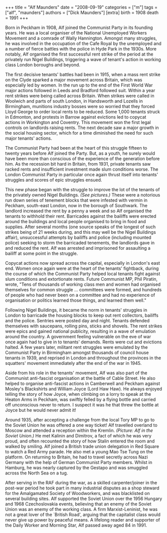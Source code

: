 +++
title = "Alf Maunders"
date = "2008-09-19"
categories = ["m"]
tags = ["alf", "maunders"]
authors = ["Dick Maunders"]
[extra]
birth = 1908
death = 1991
+++

Born in Peckham in 1908, Alf joined the Communist Party in its founding years. He was a local organiser of the National Unemployed Workers Movement and a comrade of Wally Hannington. Amongst many struggles, he was involved in the occupation of the Cafe Royal by the unemployed and a number of fierce battles with the police in Hyde Park in the 1930s. More notably, Alf organised the first successful rent strike of the period at the privately run Nigel Buildings, triggering a wave of tenant's action in working class London boroughs and beyond.

The first decisive tenants' battles had been in 1915, when a mass rent strike on the Clyde sparked a major movement across Britain, which was especially led by women. In the run up to the end of the First World War major actions followed in Leeds and Bradford followed suit. Within a year rent strikes were being called across Britain. When strikes were called in Woolwich and parts of south London, in Handsworth and Lozells in Birmingham, munitions industry bosses were so worried that they forced Lloyd George to order local rents to be reduced. Some 1,000 tenants struck in Edmonton, and protests in Barrow against evictions led to copycat actions in Workington and Coventry. This movement won the first legal controls on landlords raising rents. The next decade saw a major growth in the social housing sector, which for a time diminished the need for such major tenants' actions.

The Communist Party had been at the heart of this struggle fifteen to twenty years before Alf joined the Party. But, as a youth, he surely would have been more than conscious of the experience of the generation before him. As the recession bit hard in Britain, from 1931, private tenants saw racked rents and insufficient investment made slum conditions worse. The London Communist Party in particular once again thrust itself into tenants' struggles and scores of epic struggles ensued.

This new phase began with the struggle to improve the lot of the tenants of the privately owned Nigel Buildings. _(See pictures.)_ These were a notorious run down series of tenement blocks that were infested with vermin in Peckham, south-east London, now in the borough of Southwark. The landlord increased the rent by a penny a week and so Alf organised the tenants to withhold their rent. Barricades against the bailiffs were erected around the buildings and local people organised to bring in food and supplies. After several months (one source speaks of the longest of such strikes being of 21 weeks during, and this may well be the Nigel Buildings affair), unsuccessful attempts by bailiffs and police (including mounted police) seeking to storm the barricaded tenements, the landlords gave in and reduced the rent. Alf was arrested and imprisoned for assaulting a bailiff at some point in the struggle.

Copycat actions now spread across the capital, especially in London's east end. Women once again were at the heart of the tenants' fightback, during the course of which the Communist Party helped local tenants fight against slum conditions and extortionate rents. Future Communist MP, Phil Piratin, wrote, "Tens of thousands of working class men and women had organised themselves for common struggle ... committees were formed, and hundreds of people who had never been on a committee and had no experience of organisation or politics learned those things, and learned them well."

Following Nigel Buildings, it became the norm in tenants' struggles in London to barricade the housing blocks to keep out rent collectors, bailiffs and the police. Sentries were posted day and night. Tenants defended themselves with saucepans, rolling pins, sticks and shovels. The rent strikes were epics and gained national publicity, resulting in a wave of emulation around the country. A government feeling vulnerable on the eve of war once again had to give in to tenants' demands. Rents were cut and evictions halted. A few years later, militant rent struggles were emulated by the Communist Party in Birmingham amongst thousands of council house tenants in 1939, and reprised in London and throughout the provinces in the squatters' movement immediately after the end of the war in 1945.

Aside from his role in the tenants' movement, Alf was also part of the Communist anti-fascist organisation at the battle of Cable Street. He also helped to organise anti-fascist actions in Camberwell and Peckham against Mosley's Blackshirts and William Joyce (Lord Haw Haw). He always enjoyed telling the story of how Joyce, when climbing on a lorry to speak at the Heaton Arms in Peckham, was swiftly felled by a flying bottle and carried off unconscious never to return. I suspect it was he that threw the bottle at Joyce but he would never admit it!

Around 1935, after accepting a challenge from the local Tory MP to go to the Soviet Union he was offered a one way ticket! Alf travelled overland to Moscow and attended a reception within the Kremlin. _(Picture: Alf in the Soviet Union.)_ He met Kalinin and Dimitrov, a fact of which he was very proud, and often recounted the story of how Stalin entered the room and walked by smiling. Alf joined a British trade union delegation in Red Square to watch a Red Army parade. He also met a young Mao Tse Tung on the platform. On returning to Britain, he had to travel secretly across Nazi Germany with the help of German Communist Party members. Whilst in Hamburg, he was nearly captured by the Gestapo and was smuggled across the North Sea on a tug.

After serving in the RAF during the war, as a skilled carpenter/joiner in the post-war period he took part in many industrial disputes as a shop steward for the Amalgamated Society of Woodworkers, and was blacklisted on several building sites. Alf supported the Soviet Union over the 1956 Hungary and 1968 Czechoslovakia events, believing that an enemy of the Soviet Union was an enemy of the working class. A firm Marxist-Leninist, he was not a great lover of the \`British Road', arguing that the capitalist class would never give up power by peaceful means. A lifelong reader and supporter of the Daily Worker and Morning Star, Alf passed away aged 84 in 1991.
